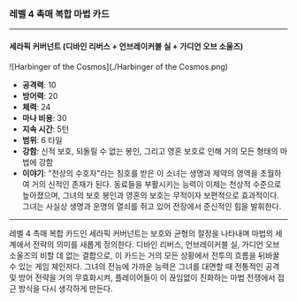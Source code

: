 ### 레벨 4 촉매 복합 마법 카드

---

#### 세라픽 커버넌트 (디바인 리버스 + 언브레이커블 실 + 가디언 오브 소울즈)
 ![Harbinger of the Cosmos](./Harbinger of the Cosmos.png)

- **공격력**: 10
- **방어력**: 20
- **체력**: 24
- **마나 비용**: 30
- **지속 시간**: 5턴
- **범위**: 6 타일
- **강함**: 신적 보호, 되돌릴 수 없는 봉인, 그리고 영혼 보호로 인해 거의 모든 형태의 마법에 강함
- **이야기**: "천상의 수호자"라는 칭호를 받은 이 소녀는 생명과 제약의 영역을 초월하여 거의 신적인 존재가 된다. 동료들을 부활시키는 능력이 이제는 천상적 수준으로 높아졌으며, 그녀의 보호 봉인과 영혼의 보호는 무적이자 보편적으로 효과적이다. 그녀는 사실상 생명과 운명의 열쇠를 쥐고 있어 전장에서 준신적인 힘을 발휘한다.

---

레벨 4 촉매 복합 카드인 세라픽 커버넌트는 보호와 균형의 절정을 나타내며 마법의 세계에서 전략의 의미를 새롭게 정의한다. 디바인 리버스, 언브레이커블 실, 가디언 오브 소울즈의 비할 데 없는 결합으로, 이 카드는 거의 모든 상황에서 전투의 흐름을 뒤바꿀 수 있는 게임 체인저다. 그녀의 전능에 가까운 능력은 그녀를 대면할 때 전통적인 공격 및 방어 전략을 거의 무효화시켜, 플레이어들이 이 끊임없이 진화하는 마법 전쟁에서 접근 방식을 다시 생각하게 만든다.